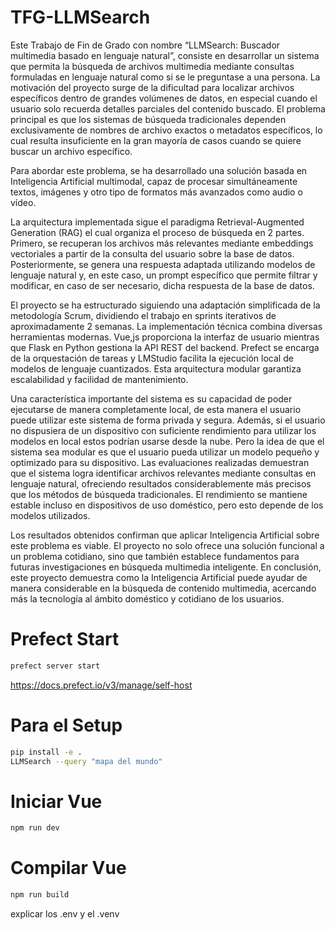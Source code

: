 # TFG-LLMSearch
Este Trabajo de Fin de Grado con nombre “LLMSearch: Buscador multimedia basado en lenguaje natural”, consiste en desarrollar un sistema que permita la búsqueda de archivos multimedia mediante consultas formuladas en lenguaje natural como si se le preguntase a una persona. La motivación del proyecto surge de la dificultad para localizar archivos específicos dentro de grandes volúmenes de datos, en especial cuando el usuario solo recuerda detalles parciales del contenido buscado.
El problema principal es que los sistemas de búsqueda tradicionales dependen exclusivamente de nombres de archivo exactos o metadatos específicos, lo cual resulta insuficiente en la gran mayoría de casos cuando se quiere buscar un archivo específico.

Para abordar este problema, se ha desarrollado una solución basada en Inteligencia Artificial multimodal, capaz de procesar simultáneamente textos, imágenes y otro tipo de formatos más avanzados como audio o vídeo.

La arquitectura implementada sigue el paradigma Retrieval-Augmented Generation (RAG) el cual organiza el proceso de búsqueda en 2 partes. Primero, se recuperan los archivos más relevantes mediante embeddings vectoriales a partir de la consulta del usuario sobre la base de datos. Posteriormente, se genera una respuesta adaptada utilizando modelos de lenguaje natural y, en este caso, un prompt específico que permite filtrar y modificar, en caso de ser necesario, dicha respuesta de la base de datos.

El proyecto se ha estructurado siguiendo una adaptación simplificada de la metodología Scrum, dividiendo el trabajo en sprints iterativos de aproximadamente 2 semanas.
La implementación técnica combina diversas herramientas modernas. Vue,js proporciona la interfaz de usuario mientras que Flask en Python gestiona la API REST del backend. Prefect se encarga de la orquestación de tareas y LMStudio facilita la ejecución local de modelos de lenguaje cuantizados. Esta arquitectura modular garantiza escalabilidad y facilidad de mantenimiento.

Una característica importante del sistema es su capacidad de poder ejecutarse de manera completamente local, de esta manera el usuario puede utilizar este sistema de forma privada y segura. Además, si el usuario no dispusiera de un dispositivo con suficiente rendimiento para utilizar los modelos en local estos podrían usarse desde la nube. Pero la idea de que el sistema sea modular es que el usuario pueda utilizar un modelo pequeño y optimizado para su dispositivo.
Las evaluaciones realizadas demuestran que el sistema logra identificar archivos relevantes mediante consultas en lenguaje natural, ofreciendo resultados considerablemente más precisos que los métodos de búsqueda tradicionales. El rendimiento se mantiene estable incluso en dispositivos de uso doméstico, pero esto depende de los modelos utilizados.

Los resultados obtenidos confirman que aplicar Inteligencia Artificial sobre este problema es viable. El proyecto no solo ofrece una solución funcional a un problema cotidiano, sino que también establece fundamentos para futuras investigaciones en búsqueda multimedia inteligente.
En conclusión, este proyecto demuestra como la Inteligencia Artificial puede ayudar de manera considerable en la búsqueda de contenido multimedia, acercando más la tecnología al ámbito doméstico y cotidiano de los usuarios.


# Prefect Start
```bash
prefect server start
```
https://docs.prefect.io/v3/manage/self-host

# Para el Setup
```bash
pip install -e .
LLMSearch --query "mapa del mundo"
```

# Iniciar Vue
```bash
npm run dev
```

# Compilar Vue
```bash
npm run build
```

explicar los .env y el .venv